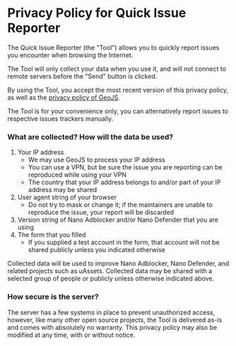 # Privacy Policy for Quick Issue Reporter

The Quick Issue Reporter (the "Tool") allows you to quickly report issues you
encounter when browsing the Internet.

The Tool will only collect your data when you use it, and will not connect to
remote servers before the "Send" button is clicked.

By using the Tool, you accept the most recent version of this privacy policy,
as well as the [privacy policy of GeoJS](https://www.geojs.io/privacy/).

The Tool is for your convenience only, you can alternatively report issues
to respective issues trackers manually.

### What are collected? How will the data be used?

1. Your IP address
   - We may use GeoJS to process your IP address
   - You can use a VPN, but be sure the issue you are reporting can be
     reproduced while using your VPN
   - The country that your IP address belongs to and/or part of your IP address
     may be shared
2. User agent string of your browser
   - Do not try to mask or change it; if the maintainers are unable to
     reproduce the issue, your report will be discarded
3. Version string of Nano Adblocker and/or Nano Defender that you are using
4. The form that you filled
   - If you supplied a test account in the form, that account will not be
     shared publicly unless you indicated otherwise

Collected data will be used to improve Nano Adblocker, Nano Defender, and
related projects such as uAssets. Collected data may be shared with a selected
group of people or publicly unless otherwise indicated above.

### How secure is the server?

The server has a few systems in place to prevent unauthorized access, however,
like many other open source projects, the Tool is delivered as-is and comes
with absolutely no warranty. This privacy policy may also be modified at any
time, with or without notice.
